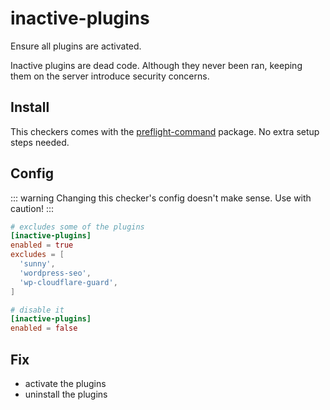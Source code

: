 # inactive-plugins

Ensure all plugins are activated.

Inactive plugins are dead code. Although they never been ran, keeping them on the server introduce security concerns.

## Install

This checkers comes with the [preflight-command](http://github.com/itinerisltd/preflight-command) package. No extra setup steps needed.

## Config

::: warning
Changing this checker's config doesn't make sense. Use with caution!
:::

```toml
# excludes some of the plugins
[inactive-plugins]
enabled = true
excludes = [
  'sunny',
  'wordpress-seo',
  'wp-cloudflare-guard',
]

# disable it
[inactive-plugins]
enabled = false
```

## Fix

- activate the plugins
- uninstall the plugins
